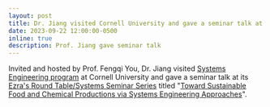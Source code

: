 ```yaml
---
layout: post
title: Dr. Jiang visited Cornell University and gave a seminar talk at its Systems Engineering program
date: 2023-09-22 12:00:00-0500
inline: true
description: Prof. Jiang gave seminar talk
---
```


Invited and hosted by Prof. Fengqi You, Dr. Jiang visited [Systems Engineering program](https://www.systemseng.cornell.edu/se) at Cornell University and gave a seminar talk at its [Ezra's Round Table/Systems Seminar Series](https://www.systemseng.cornell.edu/se/research/ezras-round-table-systems-seminar-series) titled "[Toward Sustainable Food and Chemical Productions via Systems Engineering Approaches](https://www.youtube.com/watch?v=P00RSyERZj4)".